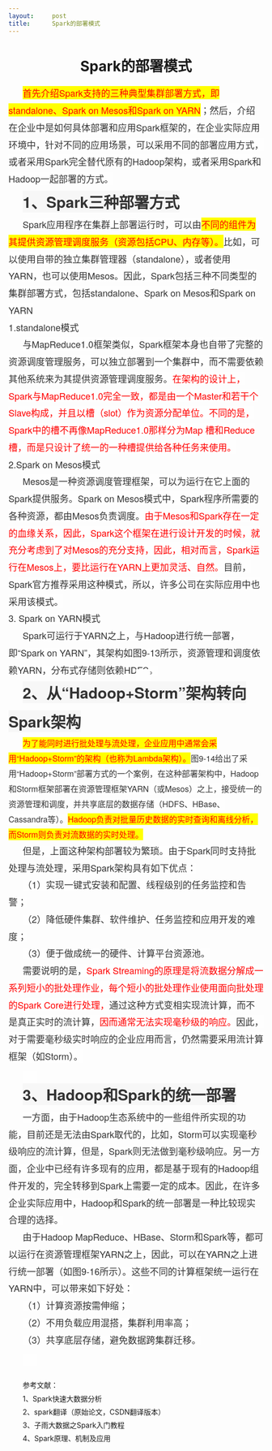 ```yaml
---
layout:     post
title:      Spark的部署模式
---
```

<div id="article_content" class="article_content clearfix csdn-tracking-statistics" data-pid="blog" data-mod="popu_307" data-dsm="post">
								            <link rel="stylesheet" href="https://csdnimg.cn/release/phoenix/template/css/ck_htmledit_views-f76675cdea.css">
						<div class="htmledit_views" id="content_views">
                
<h1 style="text-align:center;">Spark的部署模式</h1>
<div>
<div style="line-height:1.875;text-indent:28px;"><span style="font-size:18px;"><span style="font-family:'Helvetica Neue';color:rgb(255,0,0);background-color:rgb(255,255,0);">首先介绍Spark支持的三种典型集群部署方式，即standalone、Spark on Mesos和Spark on YARN</span><span style="font-family:'Helvetica Neue';color:rgb(51,51,51);background-color:rgb(254,254,254);">；然后，介绍在企业中是如何具体部署和应用Spark框架的，在企业实际应用环境中，针对不同的应用场景，可以采用不同的部署应用方式，或者采用Spark完全替代原有的Hadoop架构，或者采用Spark和Hadoop一起部署的方式。</span></span></div>
<div style="line-height:1.875;text-indent:28px;"><span style="font-size:18px;"><span style="font-family:'Helvetica Neue';color:rgb(51,51,51);background-color:rgb(254,254,254);"></span></span>
<div style="line-height:1.875;font-size:14px;"><span style="font-size:30px;font-family:'Helvetica Neue';color:#333333;background-color:#f7f7f7;"><strong>1、Spark三种部署方式
</strong></span></div>
</div>
<span></span>
<div style="line-height:1.875;text-indent:28px;"><span style="font-size:18px;"><span style="font-family:'Helvetica Neue';color:rgb(51,51,51);background-color:rgb(254,254,254);">Spark应用程序在集群上部署运行时，可以由</span><span style="font-family:'Helvetica Neue';color:rgb(255,0,0);background-color:rgb(255,255,0);">不同的组件为其提供资源管理调度服务（资源包括CPU、内存等）。</span><span style="font-family:'Helvetica Neue';color:rgb(51,51,51);background-color:rgb(254,254,254);">比如，可以使用自带的独立集群管理器（standalone），或者使用YARN，也可以使用Mesos。因此，Spark包括三种不同类型的集群部署方式，包括standalone、Spark
 on Mesos和Spark on YARN</span></span></div>
<div style="line-height:1.875;"><span style="font-family:'Helvetica Neue';color:rgb(51,51,51);background-color:rgb(254,254,254);"><span style="font-size:18px;">1.standalone模式</span></span></div>
<div style="line-height:1.875;text-indent:28px;"><span style="font-size:18px;"><span style="font-family:'Helvetica Neue';color:rgb(51,51,51);background-color:rgb(254,254,254);">与MapReduce1.0框架类似，Spark框架本身也自带了完整的资源调度管理服务，可以独立部署到一个集群中，而不需要依赖其他系统来为其提供资源管理调度服务。</span><span style="font-family:'Helvetica Neue';color:rgb(255,0,0);background-color:rgb(254,254,254);">在架构的设计上，Spark与MapReduce1.0完全一致，都是由一个Master和若干个Slave构成，并且以槽（slot）作为资源分配单位。不同的是，Spark中的槽不再像MapReduce1.0那样分为Map
 槽和Reduce槽，而是只设计了统一的一种槽提供给各种任务来使用。</span></span></div>
<div style="line-height:1.875;"><span style="font-family:'Helvetica Neue';color:rgb(51,51,51);background-color:rgb(254,254,254);"><span style="font-size:18px;">2.Spark on Mesos模式</span></span></div>
<div style="line-height:1.875;text-indent:28px;"><span style="font-size:18px;"><span style="font-family:'Helvetica Neue';color:rgb(51,51,51);background-color:rgb(254,254,254);">Mesos是一种资源调度管理框架，可以为运行在它上面的Spark提供服务。Spark on Mesos模式中，Spark程序所需要的各种资源，都由Mesos负责调度。</span><span style="font-family:'Helvetica Neue';color:rgb(255,0,0);background-color:rgb(254,254,254);">由于Mesos和Spark存在一定的血缘关系，因此，Spark这个框架在进行设计开发的时候，就充分考虑到了对Mesos的充分支持，因此，相对而言，Spark运行在Mesos上，要比运行在YARN上更加灵活、自然。</span><span style="font-family:'Helvetica Neue';color:rgb(51,51,51);background-color:rgb(254,254,254);">目前，Spark官方推荐采用这种模式，所以，许多公司在实际应用中也采用该模式。</span></span></div>
<div style="line-height:1.875;"><span style="font-family:'Helvetica Neue';color:rgb(51,51,51);background-color:rgb(254,254,254);"><span style="font-size:18px;">3. Spark on YARN模式</span></span></div>
<div style="line-height:1.875;text-indent:28px;"><span style="font-family:'Helvetica Neue';color:rgb(51,51,51);background-color:rgb(254,254,254);"><span style="font-size:18px;">Spark可运行于YARN之上，与Hadoop进行统一部署，即“Spark on YARN”，其架构如图9-13所示，资源管理和调度依赖YARN，分布式存储则依赖HDFS。</span></span></div>
<div style="text-align:center;line-height:1.875;text-indent:28px;font-size:14px;">
<span style="font-size:16px;font-family:'Helvetica Neue';color:#333333;background-color:#fefefe;"><img src="https://img-blog.csdn.net/20170121182713707?watermark/2/text/aHR0cDovL2Jsb2cuY3Nkbi5uZXQvcXFfMjY1ODM0MTU=/font/5a6L5L2T/fontsize/400/fill/I0JBQkFCMA==/dissolve/70/gravity/Center" alt=""><br></span></div>
<div style="line-height:1.875;text-indent:28px;font-size:14px;">
<span style="font-size:16px;font-family:'Helvetica Neue';color:#333333;background-color:#fefefe;"></span>
<div style="line-height:1.875;font-size:14px;"><span style="font-size:30px;font-family:'Helvetica Neue';color:#333333;background-color:#f7f7f7;"><strong>2、从“Hadoop+Storm”架构转向Spark架构</strong></span></div>
<div style="line-height:1.875;text-indent:28px;font-size:14px;">
<span style="font-size:16px;font-family:'Helvetica Neue';color:#FF0000;background-color:#FFFF00;">为了能同时进行批处理与流处理，企业应用中通常会采用“Hadoop+Storm”的架构（也称为Lambda架构）。</span><span style="font-size:16px;font-family:'Helvetica Neue';color:#333333;background-color:#fefefe;">图9-14给出了采用“Hadoop+Storm”部署方式的一个案例，在这种部署架构中，Hadoop和Storm框架部署在资源管理框架YARN（或Mesos）之上，接受统一的资源管理和调度，并共享底层的数据存储（HDFS、HBase、Cassandra等）。</span><span style="font-size:16px;font-family:'Helvetica Neue';color:#FF0000;background-color:#FFFF00;">Hadoop负责对批量历史数据的实时查询和离线分析，而Storm则负责对流数据的实时处理。</span></div>
<div style="text-align:center;"><img src="https://img-blog.csdn.net/20170121182839438?watermark/2/text/aHR0cDovL2Jsb2cuY3Nkbi5uZXQvcXFfMjY1ODM0MTU=/font/5a6L5L2T/fontsize/400/fill/I0JBQkFCMA==/dissolve/70/gravity/Center" alt=""></div>
</div>
<div style="line-height:1.875;text-indent:28px;"><span style="font-family:'Helvetica Neue';color:rgb(51,51,51);background-color:rgb(254,254,254);"></span>
<div style="line-height:1.875;"><span style="font-family:'Helvetica Neue';color:rgb(51,51,51);background-color:rgb(254,254,254);"><span style="font-size:18px;">但是，上面这种架构部署较为繁琐。由于Spark同时支持批处理与流处理，采用Spark架构具有如下优点：</span></span></div>
<div style="line-height:1.875;text-indent:28px;"><span style="font-family:'Helvetica Neue';color:rgb(51,51,51);background-color:rgb(254,254,254);"><span style="font-size:18px;">（1）实现一键式安装和配置、线程级别的任务监控和告警；</span></span></div>
<div style="line-height:1.875;text-indent:28px;"><span style="font-family:'Helvetica Neue';color:rgb(51,51,51);background-color:rgb(254,254,254);"><span style="font-size:18px;">（2）降低硬件集群、软件维护、任务监控和应用开发的难度；</span></span></div>
<div style="line-height:1.875;text-indent:28px;"><span style="font-family:'Helvetica Neue';color:rgb(51,51,51);background-color:rgb(254,254,254);"><span style="font-size:18px;">（3）便于做成统一的硬件、计算平台资源池。</span></span></div>
<div style="line-height:1.875;text-indent:28px;"><span style="font-size:18px;"><span style="font-family:'Helvetica Neue';color:rgb(51,51,51);background-color:rgb(254,254,254);">需要说明的是，</span><span style="font-family:'Helvetica Neue';color:rgb(255,0,0);background-color:rgb(254,254,254);">Spark
 Streaming的原理是将流数据分解成一系列短小的批处理作业，每个短小的批处理作业使用面向批处理的Spark Core进行处理，</span><span style="font-family:'Helvetica Neue';color:rgb(51,51,51);background-color:rgb(254,254,254);">通过这种方式变相实现流计算，而不是真正实时的流计算，</span><span style="font-family:'Helvetica Neue';color:rgb(255,0,0);background-color:rgb(254,254,254);">因而通常无法实现毫秒级的响应。</span><span style="font-family:'Helvetica Neue';color:rgb(51,51,51);background-color:rgb(254,254,254);">因此，对于需要毫秒级实时响应的企业应用而言，仍然需要采用流计算框架（如Storm）。</span></span></div>
<span style="font-size:16px;"><br></span></div>
<div style="line-height:1.875;text-indent:28px;font-size:14px;">
<span style="font-size:16px;font-family:'Helvetica Neue';color:#333333;background-color:#fefefe;"><img src="https://img-blog.csdn.net/20170121182943446?watermark/2/text/aHR0cDovL2Jsb2cuY3Nkbi5uZXQvcXFfMjY1ODM0MTU=/font/5a6L5L2T/fontsize/400/fill/I0JBQkFCMA==/dissolve/70/gravity/Center" alt=""><br></span></div>
<div style="line-height:1.875;text-indent:28px;"><span style="font-family:'Helvetica Neue';color:rgb(51,51,51);background-color:rgb(254,254,254);"></span>
<div style="font-size:14px;line-height:1.875;"><span style="font-size:30px;font-family:'Helvetica Neue';color:#333333;background-color:#f7f7f7;"><strong>3、Hadoop和Spark的统一部署</strong></span></div>
<div style="line-height:1.875;text-indent:28px;"><span style="font-family:'Helvetica Neue';color:rgb(51,51,51);background-color:rgb(254,254,254);"><span style="font-size:18px;">一方面，由于Hadoop生态系统中的一些组件所实现的功能，目前还是无法由Spark取代的，比如，Storm可以实现毫秒级响应的流计算，但是，Spark则无法做到毫秒级响应。另一方面，企业中已经有许多现有的应用，都是基于现有的Hadoop组件开发的，完全转移到Spark上需要一定的成本。因此，在许多企业实际应用中，Hadoop和Spark的统一部署是一种比较现实合理的选择。</span></span></div>
<div style="line-height:1.875;text-indent:28px;"><span style="font-family:'Helvetica Neue';color:rgb(51,51,51);background-color:rgb(254,254,254);"><span style="font-size:18px;">由于Hadoop MapReduce、HBase、Storm和Spark等，都可以运行在资源管理框架YARN之上，因此，可以在YARN之上进行统一部署（如图9-16所示）。这些不同的计算框架统一运行在YARN中，可以带来如下好处：
</span></span></div>
<div style="line-height:1.875;text-indent:28px;"><span style="font-family:'Helvetica Neue';color:rgb(51,51,51);background-color:rgb(254,254,254);"><span style="font-size:18px;">（1）计算资源按需伸缩；</span></span></div>
<div style="line-height:1.875;text-indent:28px;"><span style="font-family:'Helvetica Neue';color:rgb(51,51,51);background-color:rgb(254,254,254);"><span style="font-size:18px;">（2）不用负载应用混搭，集群利用率高；</span></span></div>
<div style="line-height:1.875;text-indent:28px;"><span style="font-family:'Helvetica Neue';color:rgb(51,51,51);background-color:rgb(254,254,254);"><span style="font-size:18px;">（3）共享底层存储，避免数据跨集群迁移。</span></span></div>
<span style="font-size:16px;"><br></span></div>
<div style="line-height:1.875;text-indent:28px;font-size:14px;">
<span style="font-size:16px;font-family:'Helvetica Neue';color:#333333;background-color:#fefefe;"><img src="https://img-blog.csdn.net/20170121183047346?watermark/2/text/aHR0cDovL2Jsb2cuY3Nkbi5uZXQvcXFfMjY1ODM0MTU=/font/5a6L5L2T/fontsize/400/fill/I0JBQkFCMA==/dissolve/70/gravity/Center" alt=""><br></span></div>
<div style="line-height:1.875;text-indent:28px;font-size:14px;">
<span style="font-size:16px;font-family:'Helvetica Neue';color:#333333;background-color:#fefefe;"><br></span></div>
<div style="line-height:1.875;text-indent:28px;font-size:14px;">
<div style="line-height:1.875;font-size:14px;">参考文献：</div>
<div style="line-height:1.875;font-size:14px;">1、Spark快速大数据分析<br></div>
<div style="line-height:1.875;font-size:14px;">2、spark翻译（原始论文，CSDN翻译版本）<br></div>
<div style="line-height:1.875;font-size:14px;">3、子雨大数据之Spark入门教程</div>
<div style="line-height:1.875;"><span style="font-size:14px;">4、Spark原理、机制及应用</span></div>
<br></div>
</div>
            </div>
                </div>